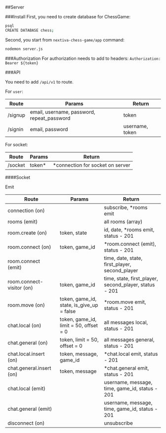 ##Server 

###Install
First, you need to create database for ChessGame:
```sh
psql
CREATE DATABASE chess;
```

Second, you start from `nextiva-chess-game/app` command:
```sh
nodemon server.js
```



###Authorization
For authorization needs to add to headers:
`Authorization: Bearer ${token}`



###API

You need to add `/api/v1` to route.

For `user`:

Route   | Params                                        | Return
--------|-----------------------------------------------|------------------------
/signup | email, username, password, repeat_password    | token
/signin | email, password                               | username, token


For socket:

Route   | Params                                        | Return
--------|-----------------------------------------------|------------------------
/socket | token*                                        | *connection for socket on server

####Socket

Emit

Route                       | Params                                        | Return
----------------------------|-----------------------------------------------|------------------------
connection (on)             |                                               | subscribe, *rooms emit
rooms (emit)                |                                               | all rooms (array)
room.create (on)            | token, state                                  | id, date, *rooms emit, status - 201
room.connect (on)           | token, game_id                                | *room.connect (emit), status - 201
room.connect (emit)         |                                               | time, date, state, first_player, second_player
room.connect-visitor (on)   | token, game_id                                | time, state, first_player, second_player, status - 201
room.move (on)              | token, game_id, state, is_give_up = false     | *room.move emit, status - 201
chat.local (on)             | token, game_id, limit = 50, offset = 0        | all messages local, status - 201
chat.general (on)           | token, limit = 50, offset = 0                 | all messages general, status - 201
chat.local.insert (on)      | token, message, game_id                       | *chat.local emit, status - 201
chat.general.insert (on)    | token, message                                | *chat.general emit, status - 201
chat.local (emit)           |                                               | username, message, time, game_id, status - 201
chat.general (emit)         |                                               | username, message, time, game_id, status - 201
disconnect (on)             |                                               | unsubscribe
